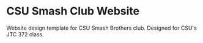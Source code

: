 # CSU Smash Club Website
Website design template for CSU Smash Brothers club. Designed for CSU's JTC 372 class. 
